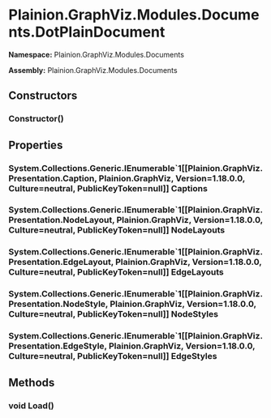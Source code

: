 
# Plainion.GraphViz.Modules.Documents.DotPlainDocument

**Namespace:** Plainion.GraphViz.Modules.Documents

**Assembly:** Plainion.GraphViz.Modules.Documents


## Constructors

### Constructor()


## Properties

### System.Collections.Generic.IEnumerable`1[[Plainion.GraphViz.Presentation.Caption, Plainion.GraphViz, Version=1.18.0.0, Culture=neutral, PublicKeyToken=null]] Captions

### System.Collections.Generic.IEnumerable`1[[Plainion.GraphViz.Presentation.NodeLayout, Plainion.GraphViz, Version=1.18.0.0, Culture=neutral, PublicKeyToken=null]] NodeLayouts

### System.Collections.Generic.IEnumerable`1[[Plainion.GraphViz.Presentation.EdgeLayout, Plainion.GraphViz, Version=1.18.0.0, Culture=neutral, PublicKeyToken=null]] EdgeLayouts

### System.Collections.Generic.IEnumerable`1[[Plainion.GraphViz.Presentation.NodeStyle, Plainion.GraphViz, Version=1.18.0.0, Culture=neutral, PublicKeyToken=null]] NodeStyles

### System.Collections.Generic.IEnumerable`1[[Plainion.GraphViz.Presentation.EdgeStyle, Plainion.GraphViz, Version=1.18.0.0, Culture=neutral, PublicKeyToken=null]] EdgeStyles


## Methods

### void Load()
